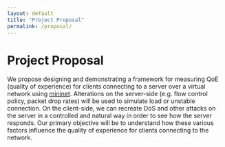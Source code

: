 ```yaml
---
layout: default
title: "Project Proposal"
permalink: /proposal/
---
```


# Project Proposal

We propose designing and demonstrating a framework for measuring QoE (quality of experience) for clients connecting to a server over a virtual 
network using [mininet](http://mininet.org/). Alterations on the server-side (e.g. flow control policy, packet drop rates) will be used to simulate 
load or unstable connection. On the client-side, we can recreate DoS and other attacks on the server in a controlled and natural way in order to 
see how the server responds. Our primary objective will be to understand how these various factors influence the quality of experience for clients 
connecting to the network. 
